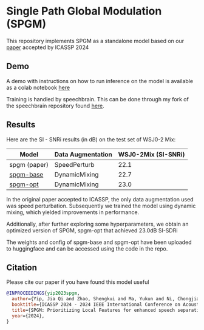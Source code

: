 # Single Path Global Modulation (SPGM)

This repository implements SPGM as a standalone model based on our [paper](https://arxiv.org/abs/2309.12608) accepted by ICASSP 2024

## Demo

A demo with instructions on how to run inference on the model is available as a colab notebook [here](https://colab.research.google.com/drive/1zKEaRFNITve7WPsqVNUuaRXiduR7H1Ki?usp=sharing)

Training is handled by speechbrain. This can be done through my fork of the speechbrain repository found [here](https://github.com/Yip-Jia-Qi/speechbrain/tree/add_spgm).

## Results
Here are the SI - SNRi results (in dB) on the test set of WSJ0-2 Mix:

|Model| Data Augmentation | WSJ0-2Mix (SI-SNRi)|
| --- |--- | --- |
|spgm (paper)|SpeedPerturb | 22.1 |
|[spgm-base](https://huggingface.co/yipjiaqi/spgm-base)|DynamicMixing | 22.7 |
|[spgm-opt](https://huggingface.co/yipjiaqi/spgm-opt)|DynamicMixing | 23.0 |

In the original paper accepted to ICASSP, the only data augmentation used was speed perturbation. Subsequently we trained the model using dynamic mixing, which yielded improvements in performance. 

Additionally, after further exploring some hyperparameters, we obtain an optimized version of SPGM, spgm-opt that achieved 23.0dB SI-SDRi

The weights and config of spgm-base and spgm-opt have been uploaded to huggingface and can be accessed using the code in the repo.

## Citation

Please cite our paper if you have found this model useful
```bibtex
@INPROCEEDINGS{yip2023spgm,
  author={Yip, Jia Qi and Zhao, Shengkui and Ma, Yukun and Ni, Chongjia and Zhang, Chong and Wang, Hao and Nguyen, Trung Hieu and Zhou, Kun and Ng, Dianwen and Chng, Eng Siong and others},
  booktitle={ICASSP 2024 - 2024 IEEE International Conference on Acoustics, Speech and Signal Processing (ICASSP)}, 
  title={SPGM: Prioritizing Local Features for enhanced speech separation performance},
  year={2024},
}
```
